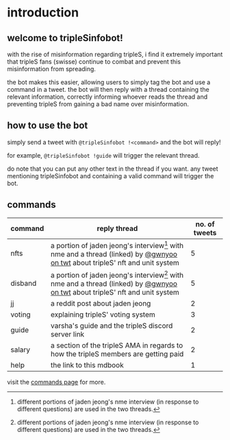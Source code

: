 # introduction

## welcome to tripleSinfobot!
with the rise of misinformation regarding tripleS, i find it extremely important that tripleS fans (swisse) continue to combat and prevent this misinformation from spreading. 

the bot makes this easier, allowing users to simply tag the bot and use a command in a tweet. the bot will then reply with a thread containing the relevant information, correctly informing whoever reads the thread and preventing tripleS from gaining a bad name over misinformation.

## how to use the bot
simply send a tweet with `@tripleSinfobot !<command>` and the bot will reply! 

for example, `@tripleSinfobot !guide` will trigger the relevant thread.

do note that you can put any other text in the thread if you want. any tweet mentioning tripleSinfobot and containing a valid command will trigger the bot.

## commands
|command|reply thread|no. of tweets|
|-|-|-|
|nfts|a portion of jaden jeong's interview[^1] with nme and a thread (linked) by [@gwnyoo on twt](https://twitter.com/gwnyoo) about tripleS' nft and unit system|5|
|disband|a portion of jaden jeong's interview[^1] with nme and a thread (linked) by [@gwnyoo on twt](https://twitter.com/gwnyoo) about tripleS' nft and unit system|5|
|jj|a reddit post about jaden jeong|2|
|voting|explaining tripleS' voting system|3|
|guide|varsha's guide and the tripleS discord server link|2|
|salary|a section of the tripleS AMA in regards to how the tripleS members are getting paid|2|
|help|the link to this mdbook|1|

visit the [commands page](./commands.md) for more.

[^1]: different portions of jaden jeong's nme interview (in response to different questions) are used in the two threads.
